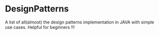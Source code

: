 # DesignPatterns
A list of all(almost) the design patterns implementation in JAVA with simple use cases. 
Helpful for beginners !!!
